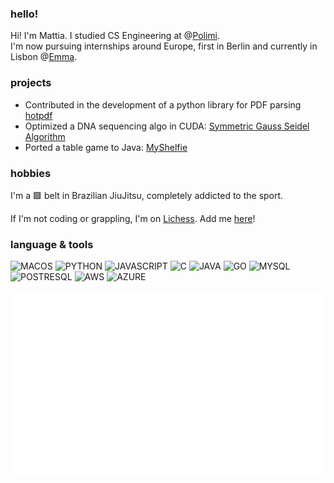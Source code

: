 ### hello!
Hi! I'm Mattia. I studied CS Engineering at @[Polimi](https://www.polimi.it/). \
I'm now pursuing internships around Europe, first in Berlin and currently in Lisbon @[Emma](https://team.emma-sleep.com/).

### projects
* Contributed in the development of a python library for PDF parsing [hotpdf](https://github.com/weareprestatech/hotpdf)
* Optimized a DNA sequencing algo in CUDA: [Symmetric Gauss Seidel Algorithm](https://github.com/callegarimattia/GPU101-SYMGS)
* Ported a table game to Java: [MyShelfie](https://github.com/callegarimattia/IS23-AM33)

### hobbies
I'm a 🟪 belt in Brazilian JiuJitsu, completely addicted to the sport.

If I'm not coding or grappling, I'm on [Lichess](https://lichess.org/). Add me [here](https://lichess.org/@/mrkalle21)!

### language & tools
![MACOS](https://img.shields.io/badge/mac%20os-000000?style=for-the-badge&logo=apple&logoColor=white)
![PYTHON](	https://img.shields.io/badge/Python-14354C?style=for-the-badge&logo=python&logoColor=white)
![JAVASCRIPT](https://img.shields.io/badge/JavaScript-323330?style=for-the-badge&logo=javascript&logoColor=F7DF1E)
![C](https://img.shields.io/badge/C-00599C?style=for-the-badge&logo=c&logoColor=white)
![JAVA](https://img.shields.io/badge/Java-ED8B00?style=for-the-badge&logo=openjdk&logoColor=white)
![GO](https://img.shields.io/badge/Go-00ADD8?style=for-the-badge&logo=go&logoColor=white)
![MYSQL](https://img.shields.io/badge/MySQL-00000F?style=for-the-badge&logo=mysql&logoColor=white)
![POSTRESQL](https://img.shields.io/badge/PostgreSQL-316192?style=for-the-badge&logo=postgresql&logoColor=white)
![AWS](https://img.shields.io/badge/Amazon_AWS-232F3E?style=for-the-badge&logo=amazon-aws&logoColor=white)
![AZURE](https://img.shields.io/badge/Microsoft_Azure-0089D6?style=for-the-badge&logo=microsoft-azure&logoColor=white)

![](https://raw.githubusercontent.com/callegarimattia/stats/master/generated/overview.svg#gh-dark-mode-only)
